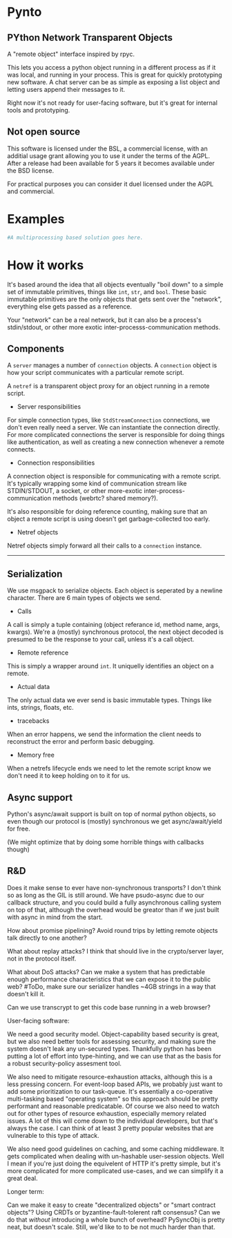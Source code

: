 # Pynto
## PYthon Network Transparent Objects

A "remote object" interface inspired by rpyc.

This lets you access a python object running in a different process as if it was
local, and running in your process. This is great for quickly prototyping new
software. A chat server can be as simple as exposing a list object and letting
users append their messages to it.

Right now it's not ready for user-facing software, but it's great for internal
tools and prototyping.

## Not open source

This software is licensed under the BSL, a commercial license, with an additial
usage grant allowing you to use it under the terms of the AGPL. After a release
had been available for 5 years it becomes available under the BSD license.

For practical purposes you can consider it duel licensed under the AGPL and
commercial.

# Examples

```python
#A multiprocessing based solution goes here.
```

# How it works

It's based around the idea that all objects
eventually "boil down" to a simple set of immutable primitives, things like
`int`, `str`, and `bool`. These basic immutable primitives are the only objects
that gets sent over the "network", everything else gets passed as a reference.

Your "network" can be a real network, but it can also be a process's
stdin/stdout, or other more exotic inter-processs-communication methods.


## Components

A `server` manages a number of `connection` objects. A `connection` object is
how your script communicates with a particular remote script.

A `netref` is a transparent object proxy for an object running in a remote script.

 * Server responsibilities

For simple connection types, like `StdStreamConnection` connections, we don't
even really need a server. We can instantiate the connection directly. For more
complicated connections the server is responsible for doing things like
authentication, as well as creating a new connection whenever a remote connects.

 * Connection responsibilities

A connection object is responsible for communicating with a remote script. It's
typically wrapping some kind of communication stream like STDIN/STDOUT, a
socket, or other more-exotic inter-process-communication methods (webrtc? shared
memory?).

It's also responsible for doing reference counting, making sure that an object a
remote script is using doesn't get garbage-collected too early.

 * Netref objects

Netref objects simply forward all their calls to a `connection` instance.

---

## Serialization

We use msgpack to serialize objects. Each object is seperated by a newline
character. There are 6 main types of objects we send.

 * Calls

A call is simply a tuple containing (object referance id, method name, args,
kwargs). We're a (mostly) synchronous protocol, the next object decoded is
presumed to be the response to your call, unless it's a call object.

 * Remote reference

This is simply a wrapper around `int`. It uniquelly identifies an object on a
remote.

 * Actual data

The only actual data we ever send is basic immutable types. Things like ints, strings,
floats, etc.

 * tracebacks

When an error happens, we send the information the client needs to reconstruct
the error and perform basic debugging.

 * Memory free

When a netrefs lifecycle ends we need to let the remote script know we don't
need it to keep holding on to it for us.

## Async support

Python's async/await support is built on top of normal python objects, so even
though our protocol is (mostly) synchronous we get async/await/yield for free.

(We might optimize that by doing some horrible things with callbacks though)

## R&D

Does it make sense to ever have non-synchronous transports? I don't think so as
long as the GIL is still around. We have psudo-async due to our callback
structure, and you could build a fully asynchronous calling system on top of
that, although the overhead would be greator than if we just built with async in
mind from the start.

How about promise pipelining? Avoid round trips by letting remote objects talk
directly to one another?

What about replay attacks? I think that should live in the crypto/server layer,
not in the protocol itself.

What about DoS attacks? Can we make a system that has predictable enough
performance characteristics that we can expose it to the public web? #ToDo, make
sure our serializer handles ~4GB strings in a way that doesn't kill it.

Can we use transcrypt to get this code base running in a web browser?

User-facing software:

We need a good security model. Object-capability based security is great, but we
also need better tools for assessing security, and making sure the system
doesn't leak any un-secured types. Thankfully python has been putting a lot of
effort into type-hinting, and we can use that as the basis for a robust
security-policy assesment tool.

We also need to mitigate resource-exhaustion attacks, although this is a less
pressing concern. For event-loop based APIs, we probably just want to add some
prioritization to our task-queue. It's essentially a co-operative multi-tasking
based "operating system" so this approach should be pretty performant and
reasonable predicatable. Of course
we also need to watch out for other types of resource exhaustion, especially
memory related issues. A lot of this will come down to the individual
developers, but that's always the case. I can think of at least 3 pretty popular
websites that are vulnerable to this type of attack.

We also need good guidelines on caching, and some caching middleware. It gets
complicated when dealing with un-hashable user-session objects. Well I mean if
you're just doing the equivelent of HTTP it's pretty simple, but it's more
complicated for more complicated use-cases, and we can simplify it a great deal.

Longer term:

Can we make it easy to create "decentralized objects" or "smart contract
objects"? Using CRDTs or byzantine-fault-tolerent raft consensus? Can we do that
*without* introducing a whole bunch of overhead? PySyncObj is pretty neat, but
doesn't scale. Still, we'd like to to be not much harder than that.
